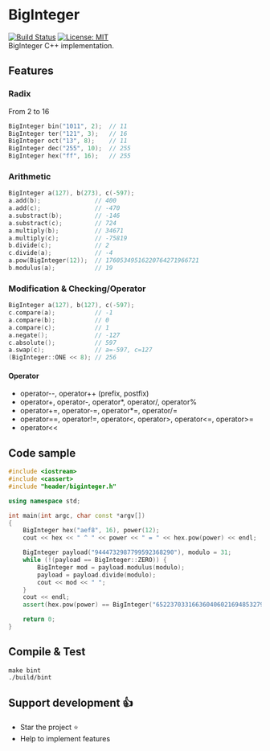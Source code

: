 # BigInteger
[![Build Status](https://travis-ci.org/thibDev/BigInteger.svg?branch=master)](https://travis-ci.org/thibDev/BigInteger) [![License: MIT](https://img.shields.io/badge/License-MIT-blue.svg)](https://opensource.org/licenses/MIT)  
BigInteger C++ implementation.

## Features
### Radix

From 2 to 16
```cpp
BigInteger bin("1011", 2);  // 11
BigInteger ter("121", 3);   // 16
BigInteger oct("13", 8);    // 11
BigInteger dec("255", 10);  // 255
BigInteger hex("ff", 16);   // 255
```

### Arithmetic

```cpp
BigInteger a(127), b(273), c(-597);
a.add(b);               // 400
a.add(c);               // -470
a.substract(b);         // -146
a.substract(c);         // 724
a.multiply(b);          // 34671
a.multiply(c);          // -75819
b.divide(c);            // 2
c.divide(a);            // -4
a.pow(BigInteger(12));  // 17605349516220764271966721
b.modulus(a);           // 19
```

### Modification & Checking/Operator

```cpp
BigInteger a(127), b(127), c(-597);
c.compare(a);           // -1
a.compare(b);           // 0
a.compare(c);           // 1
a.negate();             // -127
c.absolute();           // 597
a.swap(c);              // a=-597, c=127
(BigInteger::ONE << 8); // 256
```
#### Operator

- operator--, operator++ (prefix, postfix)
- operator+, operator-, operator*, operator/, operator%
- operator+=, operator-=, operator*=, operator/=
- operator==, operator!=, operator<, operator>, operator<=, operator>=
- operator<<

## Code sample

```cpp
#include <iostream>
#include <cassert>
#include "header/biginteger.h"

using namespace std;

int main(int argc, char const *argv[])
{
    BigInteger hex("aef8", 16), power(12);
    cout << hex << " ^ " << power << " = " << hex.pow(power) << endl;

    BigInteger payload("9444732987799592368290"), modulo = 31;
    while (!(payload == BigInteger::ZERO)) {
        BigInteger mod = payload.modulus(modulo);
        payload = payload.divide(modulo);
        cout << mod << " ";
    }
    cout << endl;
    assert(hex.pow(power) == BigInteger("65223703316636040602169485327930322370641440178266177536"));

    return 0;
}
```

## Compile & Test

```shell
make bint
./build/bint
```

## Support development :+1:

- Star the project :star:
- Help to implement features
